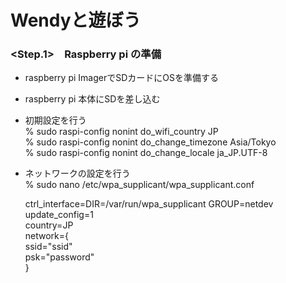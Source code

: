 # Wendyと遊ぼう

### <Step.1>　Raspberry pi の準備
- raspberry pi ImagerでSDカードにOSを準備する

- raspberry pi 本体にSDを差し込む
    
    
- 初期設定を行う  
    % sudo raspi-config nonint do_wifi_country JP  
    % sudo raspi-config nonint do_change_timezone Asia/Tokyo  
    % sudo raspi-config nonint do_change_locale ja_JP.UTF-8
    
    
- ネットワークの設定を行う  
    % sudo nano /etc/wpa_supplicant/wpa_supplicant.conf  
    
    ctrl_interface=DIR=/var/run/wpa_supplicant GROUP=netdev  
    update_config=1  
    country=JP  
    network={  
    ssid="ssid"  
    psk="password"  
    }
